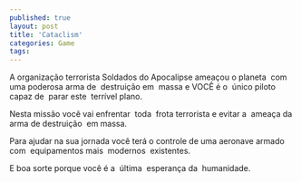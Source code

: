 ```yaml
---
published: true
layout: post
title: 'Cataclism'
categories: Game
tags: 
---
```

A organização terrorista Soldados do Apocalipse ameaçou o planeta  com  uma poderosa arma de  destruição em  massa e VOCÊ é o  único piloto capaz de  parar este  terrível plano.

Nesta missão você vai enfrentar  toda  frota terrorista e evitar a  ameaça da  arma de destruição  em massa.

Para ajudar na sua jornada você terá o controle de uma aeronave armado com  equipamentos mais  modernos  existentes.

E boa sorte porque você é a  última  esperança da  humanidade.

<center> </center>